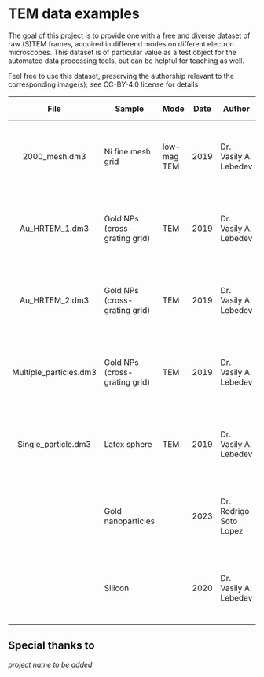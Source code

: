 # TEM data examples

The goal of this project is to provide one with a free and diverse dataset of raw (S)TEM frames, acquired in differend modes on different electron microscopes.
This dataset is of particular value as a test object for the automated data processing tools, but can be helpful for teaching as well.

Feel free to use this dataset, preserving the authorship relevant to the corresponding image(s); see CC-BY-4.0 license for details

| File | Sample | Mode | Date | Author | Affiliation to date| Notes |
| :---: | --- | --- | :---: | --- | --- | --- |
| 2000_mesh.dm3 | Ni fine mesh grid | low-mag TEM | 2019 | Dr. Vasily A. Lebedev | Bernal Institute, University of Limerick, Limerick, Ireland||
| Au_HRTEM_1.dm3 | Gold NPs (cross-grating grid) | TEM | 2019 | Dr. Vasily A. Lebedev | Bernal Institute, University of Limerick, Limerick, Ireland||
| Au_HRTEM_2.dm3 | Gold NPs (cross-grating grid) | TEM | 2019 | Dr. Vasily A. Lebedev | Bernal Institute, University of Limerick, Limerick, Ireland||
| Multiple_particles.dm3 | Gold NPs (cross-grating grid) | TEM | 2019 | Dr. Vasily A. Lebedev | Bernal Institute, University of Limerick, Limerick, Ireland||
| Single_particle.dm3 | Latex sphere | TEM | 2019 | Dr. Vasily A. Lebedev | Bernal Institute, University of Limerick, Limerick, Ireland||
| | Gold nanoparticles | | 2023 | Dr. Rodrigo Soto Lopez | Faculty of Chemistry, University of Barcelona, Barselona, Spain |*doi?*|
| | Silicon | | 2020 | Dr. Vasily A. Lebedev | School of Physics, Trinity College Dublin, Dublin, Ireland||

## Special thanks to
*project name to be added*
